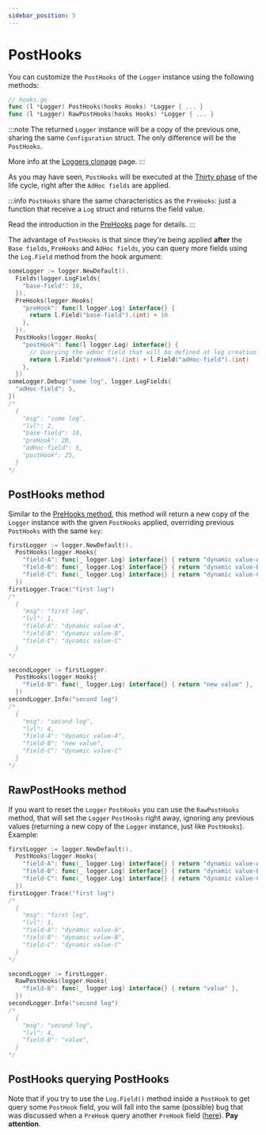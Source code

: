 ```yaml
---
sidebar_position: 5
---
```


# PostHooks

You can customize the `PostHooks` of the `Logger` instance using the following methods:

```go
// hooks.go
func (l *Logger) PostHooks(hooks Hooks) *Logger { ... }
func (l *Logger) RawPostHooks(hooks Hooks) *Logger { ... }
```

:::note
The returned `Logger` instance will be a copy of the previous one, sharing the same `Configuration` struct. The only difference will be the `PostHooks`. 

More info at the [Loggers clonage](../advanced/loggers_clonage.md) page.
:::

As you may have seen, `PostHooks` will be executed at the [Thirty phase](life_cycle.md#async-phase-3-post-handling) of the life cycle, right after the `AdHoc fields` are applied.

:::info
`PostHooks` share the same characteristics as the `PreHooks`: just a function that receive a `Log` struct and returns the field value. 

Read the introduction in the [PreHooks](pre_hooks.md) page for details.
:::

The advantage of `PostHooks` is that since they're being applied **after** the `Base fields`, `PreHooks` and `AdHoc fields`, you can query more fields using the `Log.Field` method from the hook argument:

```go
someLogger := logger.NewDefault().
  Fields(logger.LogFields{
    "base-field": 10,
  }).
  PreHooks(logger.Hooks{
    "preHook": func(l logger.Log) interface{} {
      return l.Field("base-field").(int) + 10
    },
  }).
  PostHooks(logger.Hooks{
    "postHook": func(l logger.Log) interface{} {
      // Querying the adHoc field that will be defined at log creation time
      return l.Field("preHook").(int) + l.Field("adHoc-field").(int)
    },
  })
someLogger.Debug("some log", logger.LogFields{
  "adHoc-field": 5,
})
/*
  {
    "msg": "some log",
    "lvl": 2,
    "base-field": 10,
    "preHook": 20,
    "adHoc-field": 5,
    "postHook": 25,
  }
*/
```

## PostHooks method

Similar to the [PreHooks method](pre_hooks.md#prehooks-method), this method will return a new copy of the `Logger` instance with the given `PostHooks` applied, overriding previous `PostHooks` with the same `key`:

```go
firstLogger := logger.NewDefault().
  PostHooks(logger.Hooks{
    "field-A": func(_ logger.Log) interface{} { return "dynamic value-A" },
    "field-B": func(_ logger.Log) interface{} { return "dynamic value-B" },
    "field-C": func(_ logger.Log) interface{} { return "dynamic value-C" },
  })
firstLogger.Trace("first log")
/*
  {
    "msg": "first log",
    "lvl": 1,
    "field-A": "dynamic value-A",
    "field-B": "dynamic value-B",
    "field-C": "dynamic value-C"
  }
*/

secondLogger := firstLogger.
  PostHooks(logger.Hooks{
    "field-B": func(_ logger.Log) interface{} { return "new value" },
  })
secondLogger.Info("second log")
/*
  {
    "msg": "second log",
    "lvl": 4,
    "field-A": "dynamic value-A",
    "field-B": "new value",
    "field-C": "dynamic value-C"
  }
*/
```

## RawPostHooks method

If you want to reset the `Logger` `PostHooks` you can use the `RawPostHooks` method, that will set the `Logger` `PostHooks` right away, ignoring any previous values (returning a new copy of the `Logger` instance, just like `PostHooks`). Example:

```go
firstLogger := logger.NewDefault().
  PostHooks(logger.Hooks{
    "field-A": func(_ logger.Log) interface{} { return "dynamic value-A" },
    "field-B": func(_ logger.Log) interface{} { return "dynamic value-B" },
    "field-C": func(_ logger.Log) interface{} { return "dynamic value-C" },
  })
firstLogger.Trace("first log")
/*
  {
    "msg": "first log",
    "lvl": 1,
    "field-A": "dynamic value-A",
    "field-B": "dynamic value-B",
    "field-C": "dynamic value-C"
  }
*/

secondLogger := firstLogger.
  RawPostHooks(logger.Hooks{
    "field-B": func(_ logger.Log) interface{} { return "value" },
  })
secondLogger.Info("second log")
/*
  {
    "msg": "second log",
    "lvl": 4,
    "field-B": "value",
  }
*/
```

## PostHooks querying PostHooks

Note that if you try to use the `Log.Field()` method inside a `PostHook` to get query some `PostHook` field, you will fall into the same (possible) bug that was discussed when a `PreHook` query another `PreHook` field ([here](pre_hooks#prehooks-querying-prehooks)). **Pay attention**.
